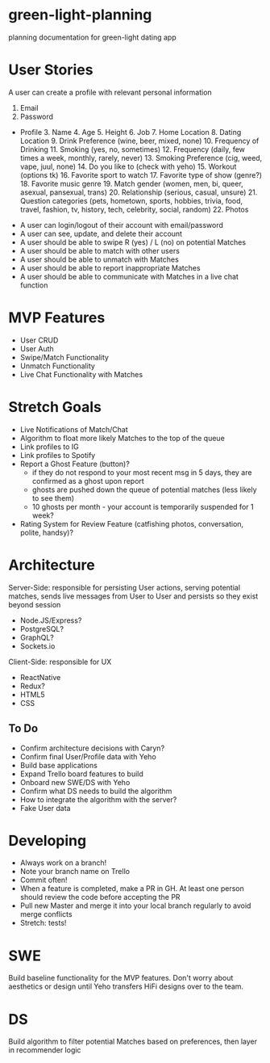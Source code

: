 # green-light-planning
planning documentation for green-light dating app 

# User Stories 
A user can create a profile with relevant personal information 
  1. Email 
  2. Password 
* Profile
  3. Name 
  4. Age 
  5. Height 
  6. Job 
  7. Home Location
  8. Dating Location 
  9. Drink Preference (wine, beer, mixed, none)
  10. Frequency of Drinking 
  11. Smoking (yes, no, sometimes)
  12. Frequency (daily, few times a week, monthly, rarely, never)
  13. Smoking Preference (cig, weed, vape, juul, none)
  14. Do you like to (check with yeho)
  15. Workout (options tk) 
  16. Favorite sport to watch 
  17. Favorite type of show (genre?)
  18. Favorite music genre 
  19. Match gender (women, men, bi, queer, asexual, pansexual, trans) 
  20. Relationship (serious, casual, unsure) 
  21. Question categories (pets, hometown, sports, hobbies, trivia, food, travel, fashion, tv, history, tech, celebrity, social, random) 
  22. Photos 

- A user can login/logout of their account with email/password
- A user can see, update, and delete their account 
- A user should be able to swipe R (yes) / L (no) on potential Matches 
- A user should be able to match with other users 
- A user should be able to unmatch with Matches 
- A user should be able to report inappropriate Matches 
- A user should be able to communicate with Matches in a live chat function 


# MVP Features 
- User CRUD 
- User Auth 
- Swipe/Match Functionality 
- Unmatch Functionality 
- Live Chat Functionality with Matches 


# Stretch Goals 
- Live Notifications of Match/Chat
- Algorithm to float more likely Matches to the top of the queue 
- Link profiles to IG 
- Link profiles to Spotify
- Report a Ghost Feature (button)?
  - if they do not respond to your most recent msg in 5 days, they are confirmed as a ghost upon report 
  - ghosts are pushed down the queue of potential matches (less likely to see them) 
  - 10 ghosts per month - your account is temporarily suspended for 1 week? 
- Rating System for Review Feature (catfishing photos, conversation, polite, handsy)?

# Architecture 
Server-Side: responsible for persisting User actions, serving potential matches, sends live messages from User to User and persists so they exist beyond session 
- Node.JS/Express? 
- PostgreSQL? 
- GraphQL? 
- Sockets.io 

Client-Side: responsible for UX 
- ReactNative 
- Redux? 
- HTML5 
- CSS 

## To Do
- Confirm architecture decisions with Caryn? 
- Confirm final User/Profile data with Yeho 
- Build base applications 
- Expand Trello board features to build 
- Onboard new SWE/DS with Yeho 
- Confirm what DS needs to build the algorithm 
- How to integrate the algorithm with the server? 
- Fake User data 

# Developing 
- Always work on a branch! 
- Note your branch name on Trello 
- Commit often! 
- When a feature is completed, make a PR in GH. At least one person should review the code before accepting the PR 
- Pull new Master and merge it into your local branch regularly to avoid merge conflicts 
- Stretch: tests! 

# SWE 
Build baseline functionality for the MVP features. Don't worry about aesthetics or design until Yeho transfers HiFi designs over to the team. 

# DS 
Build algorithm to filter potential Matches based on preferences, then layer in recommender logic 
